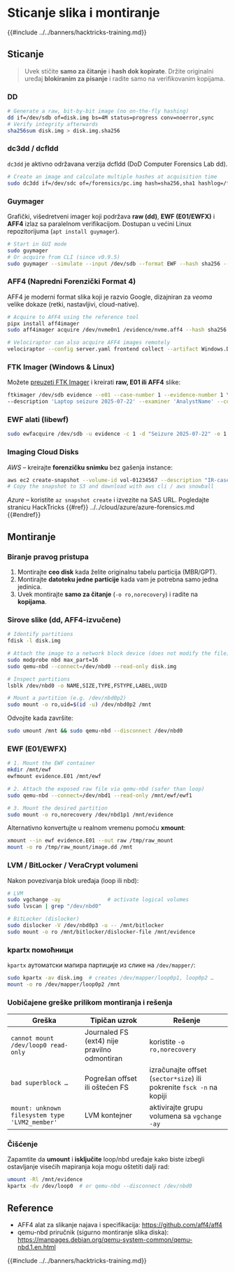 # Sticanje slika i montiranje

{{#include ../../banners/hacktricks-training.md}}


## Sticanje

> Uvek stičite **samo za čitanje** i **hash dok kopirate**. Držite originalni uređaj **blokiranim za pisanje** i radite samo na verifikovanim kopijama.

### DD
```bash
# Generate a raw, bit-by-bit image (no on-the-fly hashing)
dd if=/dev/sdb of=disk.img bs=4M status=progress conv=noerror,sync
# Verify integrity afterwards
sha256sum disk.img > disk.img.sha256
```
### dc3dd / dcfldd

`dc3dd` je aktivno održavana verzija dcfldd (DoD Computer Forensics Lab dd).
```bash
# Create an image and calculate multiple hashes at acquisition time
sudo dc3dd if=/dev/sdc of=/forensics/pc.img hash=sha256,sha1 hashlog=/forensics/pc.hashes log=/forensics/pc.log bs=1M
```
### Guymager
Grafički, višedretveni imager koji podržava **raw (dd)**, **EWF (E01/EWFX)** i **AFF4** izlaz sa paralelnom verifikacijom. Dostupan u većini Linux repozitorijuma (`apt install guymager`).
```bash
# Start in GUI mode
sudo guymager
# Or acquire from CLI (since v0.9.5)
sudo guymager --simulate --input /dev/sdb --format EWF --hash sha256 --output /evidence/drive.e01
```
### AFF4 (Napredni Forenzički Format 4)

AFF4 je moderni format slika koji je razvio Google, dizajniran za *veoma* velike dokaze (retki, nastavljivi, cloud-native).
```bash
# Acquire to AFF4 using the reference tool
pipx install aff4imager
sudo aff4imager acquire /dev/nvme0n1 /evidence/nvme.aff4 --hash sha256

# Velociraptor can also acquire AFF4 images remotely
velociraptor --config server.yaml frontend collect --artifact Windows.Disk.Acquire --args device="\\.\\PhysicalDrive0" format=AFF4
```
### FTK Imager (Windows & Linux)

Možete [preuzeti FTK Imager](https://accessdata.com/product-download) i kreirati **raw, E01 ili AFF4** slike:
```bash
ftkimager /dev/sdb evidence --e01 --case-number 1 --evidence-number 1 \
--description 'Laptop seizure 2025-07-22' --examiner 'AnalystName' --compress 6
```
### EWF alati (libewf)
```bash
sudo ewfacquire /dev/sdb -u evidence -c 1 -d "Seizure 2025-07-22" -e 1 -X examiner --format encase6 --compression best
```
### Imaging Cloud Disks

*AWS* – kreirajte **forenzičku snimku** bez gašenja instance:
```bash
aws ec2 create-snapshot --volume-id vol-01234567 --description "IR-case-1234 web-server 2025-07-22"
# Copy the snapshot to S3 and download with aws cli / aws snowball
```
*Azure* – koristite `az snapshot create` i izvezite na SAS URL.  Pogledajte stranicu HackTricks {{#ref}}
../../cloud/azure/azure-forensics.md
{{#endref}}


## Montiranje

### Biranje pravog pristupa

1. Montirajte **ceo disk** kada želite originalnu tabelu particija (MBR/GPT).
2. Montirajte **datoteku jedne particije** kada vam je potrebna samo jedna jedinica.
3. Uvek montirajte **samo za čitanje** (`-o ro,norecovery`) i radite na **kopijama**.

### Sirove slike (dd, AFF4-izvučene)
```bash
# Identify partitions
fdisk -l disk.img

# Attach the image to a network block device (does not modify the file)
sudo modprobe nbd max_part=16
sudo qemu-nbd --connect=/dev/nbd0 --read-only disk.img

# Inspect partitions
lsblk /dev/nbd0 -o NAME,SIZE,TYPE,FSTYPE,LABEL,UUID

# Mount a partition (e.g. /dev/nbd0p2)
sudo mount -o ro,uid=$(id -u) /dev/nbd0p2 /mnt
```
Odvojite kada završite:
```bash
sudo umount /mnt && sudo qemu-nbd --disconnect /dev/nbd0
```
### EWF (E01/EWFX)
```bash
# 1. Mount the EWF container
mkdir /mnt/ewf
ewfmount evidence.E01 /mnt/ewf

# 2. Attach the exposed raw file via qemu-nbd (safer than loop)
sudo qemu-nbd --connect=/dev/nbd1 --read-only /mnt/ewf/ewf1

# 3. Mount the desired partition
sudo mount -o ro,norecovery /dev/nbd1p1 /mnt/evidence
```
Alternativno konvertujte u realnom vremenu pomoću **xmount**:
```bash
xmount --in ewf evidence.E01 --out raw /tmp/raw_mount
mount -o ro /tmp/raw_mount/image.dd /mnt
```
### LVM / BitLocker / VeraCrypt volumeni

Nakon povezivanja blok uređaja (loop ili nbd):
```bash
# LVM
sudo vgchange -ay               # activate logical volumes
sudo lvscan | grep "/dev/nbd0"

# BitLocker (dislocker)
sudo dislocker -V /dev/nbd0p3 -u -- /mnt/bitlocker
sudo mount -o ro /mnt/bitlocker/dislocker-file /mnt/evidence
```
### kpartx помоћници

`kpartx` аутоматски мапира партиције из слике на `/dev/mapper/`:
```bash
sudo kpartx -av disk.img  # creates /dev/mapper/loop0p1, loop0p2 …
mount -o ro /dev/mapper/loop0p2 /mnt
```
### Uobičajene greške prilikom montiranja i rešenja

| Greška | Tipičan uzrok | Rešenje |
|-------|---------------|-----|
| `cannot mount /dev/loop0 read-only` | Journaled FS (ext4) nije pravilno odmontiran | koristite `-o ro,norecovery` |
| `bad superblock …` | Pogrešan offset ili oštećen FS | izračunajte offset (`sector*size`) ili pokrenite `fsck -n` na kopiji |
| `mount: unknown filesystem type 'LVM2_member'` | LVM kontejner | aktivirajte grupu volumena sa `vgchange -ay` |

### Čišćenje

Zapamtite da **umount** i **isključite** loop/nbd uređaje kako biste izbegli ostavljanje visećih mapiranja koja mogu oštetiti dalji rad:
```bash
umount -Rl /mnt/evidence
kpartx -dv /dev/loop0  # or qemu-nbd --disconnect /dev/nbd0
```
## Reference

- AFF4 alat za slikanje najava i specifikacija: https://github.com/aff4/aff4
- qemu-nbd priručnik (sigurno montiranje slika diska): https://manpages.debian.org/qemu-system-common/qemu-nbd.1.en.html

{{#include ../../banners/hacktricks-training.md}}
